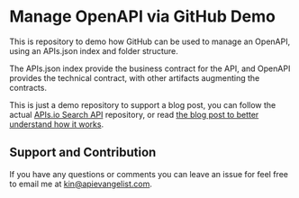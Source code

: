 # Manage OpenAPI via GitHub Demo
This is  repository to demo how GitHub can be used to manage an OpenAPI, using an APIs.json index and folder structure. 

The APIs.json index provide the business contract for the API, and OpenAPI provides the technical contract, with other artifacts augmenting the contracts. 

This is just a demo repository to support a blog post, you can follow the actual [APIs.io Search API](https://github.com/api-evangelist/search-api) repository, or read [the blog post to better understand how it works](https://github.com/api-evangelist/demo-openapi).

## Support and Contribution
If you have any questions or comments you can leave an issue for feel free to email me at kin@apievangelist.com.
